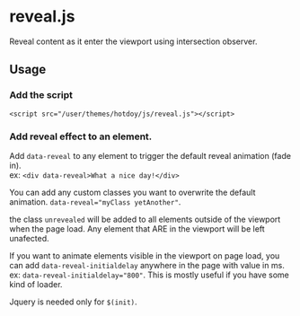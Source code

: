 # reveal.js

Reveal content as it enter the viewport using intersection observer.

## Usage

### Add the script

```<script src="/user/themes/hotdoy/js/reveal.js"></script>```

### Add reveal effect to an element.

Add ```data-reveal``` to any element to trigger the default reveal animation (fade in).  
ex: ```<div data-reveal>What a nice day!</div>```

You can add any custom classes you want to overwrite the default animation. ```data-reveal="myClass yetAnother"```.

the class ```unrevealed``` will be added to all elements outside of the viewport when the page load. Any element that ARE in the viewport will be left unafected.

If you want to animate elements visible in the viewport on page load, you can add ```data-reveal-initialdelay``` anywhere in the page with value in ms. ex: ```data-reveal-initialdelay="800"```. This is mostly useful if you have some kind of loader.

Jquery is needed only for ```$(init)```.
